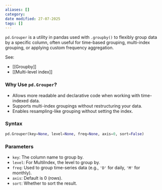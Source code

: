 ```yaml
---
aliases: []
category:
date modified: 27-07-2025
tags: []
---
```

`pd.Grouper` is a utility in pandas used with `.groupby()` to flexibly group data by a specific column, often useful for time-based grouping, multi-index grouping, or applying custom frequency aggregation.

See:
- [[Groupby]]
- [[Multi-level index]]

### Why Use `pd.Grouper`?
- Allows more readable and declarative code when working with time-indexed data.
- Supports multi-index groupings without restructuring your data.
- Enables resampling-like grouping without setting the index.
### Syntax
```python
pd.Grouper(key=None, level=None, freq=None, axis=0, sort=False)
```
### Parameters
- `key`: The column name to group by.
- `level`: For MultiIndex, the level to group by.
- `freq`: Used to group time-series data (e.g., `'D'` for daily, `'M'` for monthly).
- `axis`: Default is 0 (rows).
- `sort`: Whether to sort the result.




